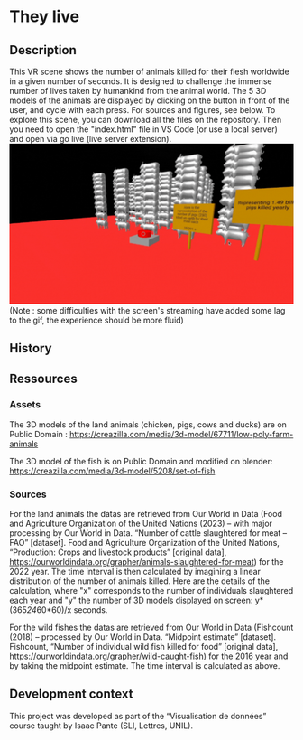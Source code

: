# They live
## Description
This VR scene shows the number of animals killed for their flesh worldwide in a given number of seconds. It is designed to challenge the immense number of lives taken by humankind from the animal world. The 5 3D models of the animals are displayed by clicking on the button in front of the user, and cycle with each press. For sources and figures, see below.
To explore this scene, you can download all the files on the repository. Then you need to open the "index.html" file in VS Code (or use a local server) and open via go live (live server extension).
![alt-text](https://github.com/ColinLug/horror-scene/blob/main/gif_horror_scene.gif)
(Note : some difficulties with the screen's streaming have added some lag to the gif, the experience should be more fluid)
## History

## Ressources
### Assets
The 3D models of the land animals (chicken, pigs, cows and ducks) are on Public Domain : https://creazilla.com/media/3d-model/67711/low-poly-farm-animals

The 3D model of the fish is on Public Domain and modified on blender: https://creazilla.com/media/3d-model/5208/set-of-fish

### Sources
For the land animals the datas are retrieved from Our World in Data (Food and Agriculture Organization of the United Nations (2023) – with major processing by Our World in Data. “Number of cattle slaughtered for meat – FAO” [dataset]. Food and Agriculture Organization of the United Nations, “Production: Crops and livestock products” [original data], https://ourworldindata.org/grapher/animals-slaughtered-for-meat) for the 2022 year. The time interval is then calculated by imagining a linear distribution of the number of animals killed. Here are the details of the calculation, where "x" corresponds to the number of individuals slaughtered each year and "y" the number of 3D models displayed on screen: y*(365*24*60*60)/x seconds.

For the wild fishes the datas are retrieved from Our World in Data (Fishcount (2018) – processed by Our World in Data. “Midpoint estimate” [dataset]. Fishcount, “Number of individual wild fish killed for food” [original data], https://ourworldindata.org/grapher/wild-caught-fish) for the 2016 year and by taking the midpoint estimate. The time interval is calculated as above.

## Development context
This project was developed as part of the “Visualisation de données” course taught by Isaac Pante (SLI, Lettres, UNIL).
